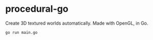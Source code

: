 # procedural-go
Create 3D textured worlds automatically. Made with OpenGL, in Go.


```bash
go run main.go
```
